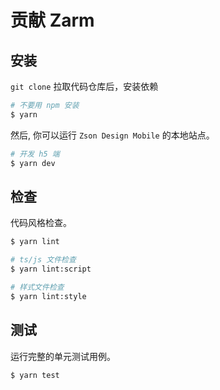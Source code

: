 # 贡献 Zarm

## 安装

`git clone` 拉取代码仓库后，安装依赖

```bash
# 不要用 npm 安装
$ yarn
```

然后, 你可以运行 `Zson Design Mobile` 的本地站点。

```bash
# 开发 h5 端
$ yarn dev
```

## 检查

代码风格检查。

```bash
$ yarn lint

# ts/js 文件检查
$ yarn lint:script

# 样式文件检查
$ yarn lint:style
```

## 测试

运行完整的单元测试用例。

```bash
$ yarn test
```
